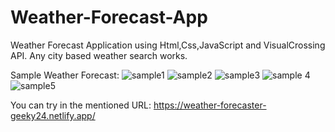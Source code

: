 # Weather-Forecast-App
Weather Forecast Application using Html,Css,JavaScript and VisualCrossing API.
Any city based weather search works.

Sample Weather Forecast:
![sample1](https://user-images.githubusercontent.com/72194471/206864067-90f969a1-21ff-4968-bf7b-e0e350670eb9.PNG)
![sample2](https://user-images.githubusercontent.com/72194471/206864074-ee2b640c-f72a-41ab-b511-3710296c8c25.PNG)
![sample3](https://user-images.githubusercontent.com/72194471/206864077-5d6b2880-b3f5-4b44-9a42-e81ef66ed94b.PNG)
![sample 4](https://user-images.githubusercontent.com/72194471/206864056-2b7d5505-e196-4102-9aca-bb66cd61e226.PNG)
![sample5](https://user-images.githubusercontent.com/72194471/206864080-261062b6-3dd2-47ff-a2c6-8fd255a2d8bb.PNG)

You can try in the mentioned URL:
https://weather-forecaster-geeky24.netlify.app/
